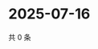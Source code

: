 # 2025-07-16

共 0 条

<!-- BEGIN ZHIHUQUESTIONS -->
<!-- 最后更新时间 Wed Jul 16 2025 07:11:12 GMT+0800 (China Standard Time) -->

<!-- END ZHIHUQUESTIONS -->
